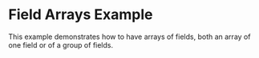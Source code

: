 # Field Arrays Example

This example demonstrates how to have arrays of fields, both an array of one field or of a group 
of fields.
